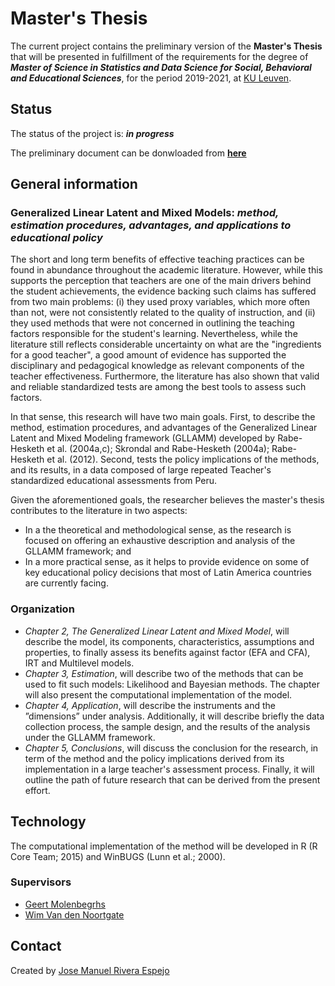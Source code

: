 # Master's Thesis
The current project contains the preliminary version of the **Master's Thesis** that will be presented in fulfillment of the requirements for the degree of **_Master of Science in Statistics and Data Science for Social, Behavioral and Educational Sciences_**, for the period 2019-2021, at [KU Leuven](https://onderwijsaanbod.kuleuven.be/2020/opleidingen/e/CQ_50550147.htm#activetab=diploma_omschrijving).


## Status
The status of the project is: **_in progress_**

The preliminary document can be donwloaded from [**here**](https://raw.githubusercontent.com/jriveraespejo/thesis/master/thesis_JoseRivera.pdf)


## General information

### Generalized Linear Latent and Mixed Models: _method, estimation procedures, advantages, and applications to educational policy_

The short and long term benefits of effective teaching practices can be found in abundance throughout the academic literature. However, while this supports the perception that teachers are one of the main drivers behind the student achievements, the evidence backing such claims has suffered from two main problems: (i) they used proxy variables, which more often than not, were not consistently related to the quality of instruction, and (ii) they used methods that were not concerned in outlining the teaching factors responsible for the student's learning. Nevertheless, while the literature still reflects considerable uncertainty on what are the "ingredients for a good teacher", a good amount of evidence has supported the disciplinary and pedagogical knowledge as relevant components of the teacher effectiveness. Furthermore, the literature has also shown that valid and reliable standardized tests are among the best tools to assess such factors. 

In that sense, this research will have two main goals. First, to describe the method, estimation procedures, and advantages of the Generalized Linear Latent and Mixed Modeling framework (GLLAMM) developed by Rabe-Hesketh et al. (2004a,c); Skrondal and Rabe-Hesketh
(2004a); Rabe-Hesketh et al. (2012). Second, tests the policy implications of the methods, and its results, in a data composed of large repeated Teacher's standardized educational assessments from Peru.

Given the aforementioned goals, the researcher believes the master's thesis contributes to the literature in two aspects:
* In a the theoretical and methodological sense, as the research is focused on offering an exhaustive description and analysis of the GLLAMM framework; and 
* In a more practical sense, as it helps to provide evidence on some of key educational policy decisions that most of Latin America countries are currently facing.


### Organization
* _Chapter 2, The Generalized Linear Latent and Mixed Model_, will describe the model, its components, characteristics, assumptions and properties, to finally assess its benefits against factor (EFA and CFA), IRT and Multilevel models.
* _Chapter 3, Estimation_, will describe two of the methods that can be used to fit such models: Likelihood and Bayesian methods. The chapter will also present the computational implementation of the model.
* _Chapter 4, Application_, will describe the instruments and the ”dimensions” under analysis. Additionally, it will describe briefly the data collection process, the sample design, and the results of the analysis under the GLLAMM framework.
* _Chapter 5, Conclusions_, will discuss the conclusion for the research, in term of the method and the policy implications derived from its implementation in a large teacher's assessment process. Finally, it will outline the path of future research that can be derived from the present effort.


## Technology
The computational implementation of the method will be developed in R (R Core Team; 2015) and WinBUGS (Lunn et al.; 2000).


### Supervisors
* [Geert Molenbegrhs](https://www.kuleuven.be/wieiswie/nl/person/00056633)
* [Wim Van den Noortgate](https://www.kuleuven.be/wieiswie/nl/person/00006844)


## Contact
Created by [Jose Manuel Rivera Espejo](http://linkedin.com/in/jriveraespejo)
